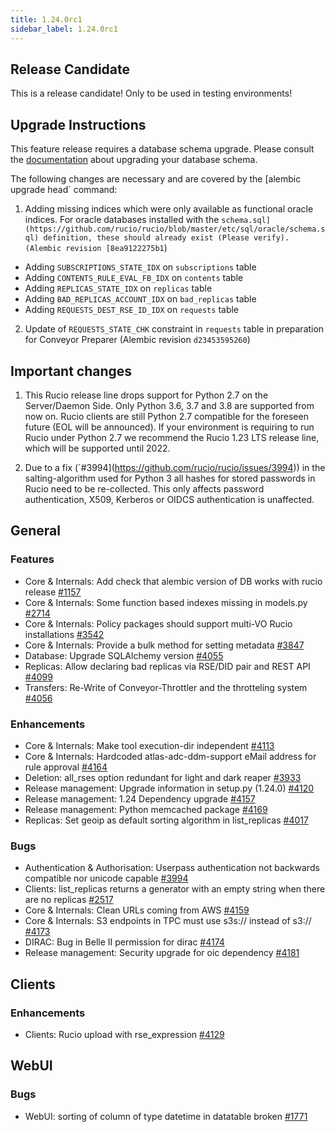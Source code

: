 ```yaml
---
title: 1.24.0rc1
sidebar_label: 1.24.0rc1
---
```


## Release Candidate

This is a release candidate! Only to be used in testing environments!

## Upgrade Instructions

This feature release requires a database schema upgrade. Please consult the [documentation](https://rucio.readthedocs.io/en/latest/database.html) about upgrading your database schema.

The following changes are necessary and are covered by the [alembic upgrade head` command:

1. Adding missing indices which were only available as functional oracle indices. For oracle databases installed with the `schema.sql](https://github.com/rucio/rucio/blob/master/etc/sql/oracle/schema.sql) definition, these should already exist (Please verify). (Alembic revision [8ea9122275b1`)

  - Adding `SUBSCRIPTIONS_STATE_IDX` on `subscriptions` table
  - Adding `CONTENTS_RULE_EVAL_FB_IDX` on `contents` table
  - Adding `REPLICAS_STATE_IDX` on `replicas` table
  - Adding `BAD_REPLICAS_ACCOUNT_IDX` on `bad_replicas` table
  - Adding `REQUESTS_DEST_RSE_ID_IDX` on `requests` table

2. Update of `REQUESTS_STATE_CHK` constraint in `requests` table in preparation for Conveyor Preparer (Alembic revision `d23453595260`)

## Important changes

1. This Rucio release line drops support for Python 2.7 on the Server/Daemon Side. Only Python 3.6, 3.7 and 3.8 are supported from now on. Rucio clients are still Python 2.7 compatible for the foreseen future (EOL will be announced). If your environment is requiring to run Rucio under Python 2.7 we recommend the Rucio 1.23 LTS release line, which will be supported until 2022.

2. Due to a fix (`#3994](https://github.com/rucio/rucio/issues/3994)) in the salting-algorithm used for Python 3 all hashes for stored passwords in Rucio need to be re-collected. This only affects password authentication, X509, Kerberos or OIDCS authentication is unaffected.
   
## General

### Features

- Core & Internals: Add check that alembic version of DB works with rucio release [#1157](https://github.com/rucio/rucio/issues/1157)
- Core & Internals: Some function based indexes missing in models.py [#2714](https://github.com/rucio/rucio/issues/2714)
- Core & Internals: Policy packages should support multi-VO Rucio installations [#3542](https://github.com/rucio/rucio/issues/3542)
- Core & Internals: Provide a bulk method for setting metadata [#3847](https://github.com/rucio/rucio/issues/3847)
- Database: Upgrade SQLAlchemy version [#4055](https://github.com/rucio/rucio/issues/4055)
- Replicas: Allow declaring bad replicas via RSE/DID pair and REST API [#4099](https://github.com/rucio/rucio/issues/4099)
- Transfers: Re-Write of Conveyor-Throttler and the throtteling system [#4056](https://github.com/rucio/rucio/issues/4056)

### Enhancements

- Core & Internals: Make tool execution-dir independent [#4113](https://github.com/rucio/rucio/issues/4113)
- Core & Internals: Hardcoded atlas-adc-ddm-support eMail address for rule approval [#4164](https://github.com/rucio/rucio/issues/4164)
- Deletion: all_rses option redundant for light and dark reaper [#3933](https://github.com/rucio/rucio/issues/3933)
- Release management: Upgrade information in setup.py (1.24.0) [#4120](https://github.com/rucio/rucio/issues/4120)
- Release management: 1.24 Dependency upgrade [#4157](https://github.com/rucio/rucio/issues/4157)
- Release management: Python memcached package [#4169](https://github.com/rucio/rucio/issues/4169)
- Replicas: Set geoip as default sorting algorithm in list_replicas [#4017](https://github.com/rucio/rucio/issues/4017)

### Bugs

- Authentication & Authorisation: Userpass authentication not backwards compatible nor unicode capable [#3994](https://github.com/rucio/rucio/issues/3994)
- Clients: list_replicas returns a generator with an empty string when there are no replicas [#2517](https://github.com/rucio/rucio/issues/2517)
- Core & Internals: Clean URLs coming from AWS [#4159](https://github.com/rucio/rucio/issues/4159)
- Core & Internals: S3 endpoints in TPC must use s3s:// instead of s3:// [#4173](https://github.com/rucio/rucio/issues/4173)
- DIRAC: Bug in Belle II permission for dirac [#4174](https://github.com/rucio/rucio/issues/4174)
- Release management: Security upgrade for oic dependency [#4181](https://github.com/rucio/rucio/issues/4181)

## Clients

### Enhancements

- Clients: Rucio upload with rse_expression [#4129](https://github.com/rucio/rucio/issues/4129)
  
## WebUI

### Bugs

- WebUI: sorting of column of type datetime in datatable broken [#1771](https://github.com/rucio/rucio/issues/1771)
